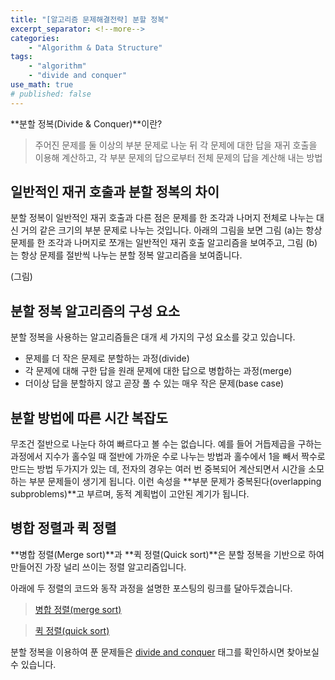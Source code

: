 ```yaml
---
title: "[알고리즘 문제해결전략] 분할 정복"
excerpt_separator: <!--more-->
categories: 
    - "Algorithm & Data Structure"
tags: 
    - "algorithm"
    - "divide and conquer"
use_math: true
# published: false
---
```

**분할 정복(Divide & Conquer)**이란?
 > 주어진 문제를 둘 이상의 부분 문제로 나눈 뒤 각 문제에 대한 답을 재귀 호출을 이용해 계산하고, 각 부분 문제의 답으로부터 전체 문제의 답을 계산해 내는 방법  

## 일반적인 재귀 호출과 분할 정복의 차이  
분할 정복이 일반적인 재귀 호출과 다른 점은 문제를 한 조각과 나머지 전체로 나누는 대신 거의 같은 크기의 부분 문제로 나누는 것입니다. 아래의 그림을 보면 그림 (a)는 항상 문제를 한 조각과 나머지로 쪼개는 일반적인 재귀 호출 알고리즘을 보여주고, 그림 (b)는 항상 문제를 절반씩 나누는 분할 정복 알고리즘을 보여줍니다.

(그림)  

## 분할 정복 알고리즘의 구성 요소  
분할 정복을 사용하는 알고리즘들은 대개 세 가지의 구성 요소를 갖고 있습니다.  

 - 문제를 더 작은 문제로 분할하는 과정(divide)  
 - 각 문제에 대해 구한 답을 원래 문제에 대한 답으로 병합하는 과정(merge)  
 - 더이상 답을 분할하지 않고 곧장 풀 수 있는 매우 작은 문제(base case)  

## 분할 방법에 따른 시간 복잡도  
무조건 절반으로 나눈다 하여 빠르다고 볼 수는 없습니다. 예를 들어 거듭제곱을 구하는 과정에서 지수가 홀수일 때 절반에 가까운 수로 나누는 방법과 홀수에서 1을 빼서 짝수로 만드는 방법 두가지가 있는 데, 전자의 경우는 여러 번 중복되어 계산되면서 시간을 소모하는 부분 문제들이 생기게 됩니다. 이런 속성을 **부분 문제가 중복된다(overlapping subproblems)**고 부르며, 동적 계획법이 고안된 계기가 됩니다.

## 병합 정렬과 퀵 정렬  
**병합 정렬(Merge sort)**과 **퀵 정렬(Quick sort)**은 분할 정복을 기반으로 하여 만들어진 가장 널리 쓰이는 정렬 알고리즘입니다. 

아래에 두 정렬의 코드와 동작 과정을 설명한 포스팅의 링크를 달아두겠습니다.

> [병합 정렬(merge sort)](https://kimeunh3.github.io/sorting/merge-sort/)  

> [퀵 정렬(quick sort)](https://kimeunh3.github.io/sorting/quick-sort/)  

분할 정복을 이용하여 푼 문제들은 [divide and conquer](https://kimeunh3.github.io/tags/#divide-and-conquer) 태그를 확인하시면 찾아보실 수 있습니다.  
